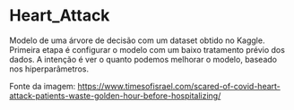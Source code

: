 # Heart_Attack

Modelo de uma árvore de decisão com um dataset obtido no Kaggle. Primeira etapa é configurar o modelo com um baixo tratamento prévio dos dados. A intenção é ver o quanto podemos melhorar o modelo, baseado nos hiperparâmetros.


Fonte da imagem: https://www.timesofisrael.com/scared-of-covid-heart-attack-patients-waste-golden-hour-before-hospitalizing/
